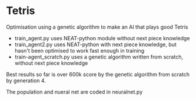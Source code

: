 # Tetris
Optimisation using a genetic algorithm to make an AI that plays good Tetris

- train_agent.py uses NEAT-python module without next piece knowledge
- train_agent2.py uses NEAT-python with next piece knowledge, but hasn't been optimised to work fast enough in training
- train-agent_scratch.py uses a genetic algorithm written from scratch, without next piece knowledge

Best results so far is over 600k score by the genetic algorithm from scratch by generation 4. 

The population and nueral net are coded in neuralnet.py
